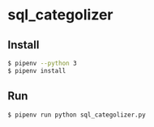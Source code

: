 # sql_categolizer

## Install

```bash
$ pipenv --python 3
$ pipenv install
```

## Run

```bash
$ pipenv run python sql_categolizer.py
```
